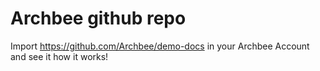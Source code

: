 # Archbee github repo

Import <https://github.com/Archbee/demo-docs> in your Archbee Account and see it how it works!
